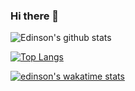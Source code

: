### Hi there 👋

![Edinson's github stats](https://github-readme-stats.vercel.app/api?username=edinsonrequena&show_icons=true&theme=radical)

[![Top Langs](https://github-readme-stats.vercel.app/api/top-langs/?username=edinsonrequena&theme=radical)](https://github.com/edinsonrequena/github-readme-stats)

[![edinson's wakatime stats](https://github-readme-stats.vercel.app/api/wakatime?username=edinsonrequena&theme=radical)](https://github.com/edinsonrequena/github-readme-stats)



<!--
**EdinsonRequena/edinsonrequena** is a ✨ _special_ ✨ repository because its `README.md` (this file) appears on your GitHub profile.

Here are some ideas to get you started:

- 🔭 I’m currently working on ...
- 🌱 I’m currently learning ...
- 👯 I’m looking to collaborate on ...
- 🤔 I’m looking for help with ...
- 💬 Ask me about ...
- 📫 How to reach me: ...
- 😄 Pronouns: ...
- ⚡ Fun fact: ...
-->
